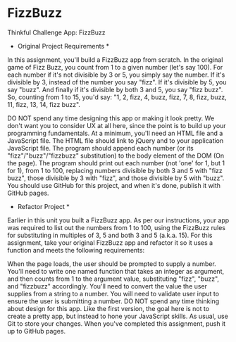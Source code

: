 # FizzBuzz
Thinkful Challenge App: FizzBuzz

* Original Project Requirements *

In this assignment, you'll build a FizzBuzz app from scratch. In the original game of Fizz Buzz, you count from 1 to a given number (let's say 100). For each number if it's not divisible by 3 or 5, you simply say the number. If it's divisible by 3, instead of the number you say "fizz". If it's divisible by 5, you say "buzz". And finally if it's divisible by both 3 and 5, you say "fizz buzz". So, counting from 1 to 15, you'd say: "1, 2, fizz, 4, buzz, fizz, 7, 8, fizz, buzz, 11, fizz, 13, 14, fizz buzz".

DO NOT spend any time designing this app or making it look pretty. We don't want you to consider UX at all here, since the point is to build up your programming fundamentals.
At a minimum, you'll need an HTML file and a JavaScript file. The HTML file should link to jQuery and to your application JavaScript file. The program should append each number (or its "fizz"/"buzz"/"fizzbuzz" substitution) to the body element of the DOM (On the page).
The program should print out each number (not 'one' for 1, but 1 for 1), from 1 to 100, replacing numbers divisible by both 3 and 5 with "fizz buzz", those divisible by 3 with "fizz", and those divisible by 5 with "buzz".
You should use GitHub for this project, and when it's done, publish it with GitHub pages.


* Refactor Project *

Earlier in this unit you built a FizzBuzz app. As per our instructions, your app was required to list out the numbers from 1 to 100, using the FizzBuzz rules for substituting in multiples of 3, 5 and both 3 and 5 (a.k.a. 15). For this assignment, take your original FizzBuzz app and refactor it so it uses a function and meets the following requirements:

When the page loads, the user should be prompted to supply a number.
You'll need to write one named function that takes an integer as argument, and then counts from 1 to the argument value, substituting "fizz", "buzz", and "fizzbuzz" accordingly.
You'll need to convert the value the user supplies from a string to a number.
You will need to validate user input to ensure the user is submitting a number.
DO NOT spend any time thinking about design for this app. Like the first version, the goal here is not to create a pretty app, but instead to hone your JavaScript skills.
As usual, use Git to store your changes. When you've completed this assignment, push it up to GitHub pages.
